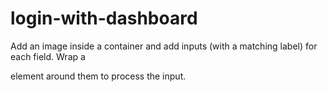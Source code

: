 # login-with-dashboard

Add an image inside a container and add inputs (with a matching label) for each field. Wrap a <form> element around them to process the input.
